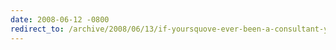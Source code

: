 ```yaml
---
date: 2008-06-12 -0800
redirect_to: /archive/2008/06/13/if-yoursquove-ever-been-a-consultant-you-understand-this.aspx/
---
```

